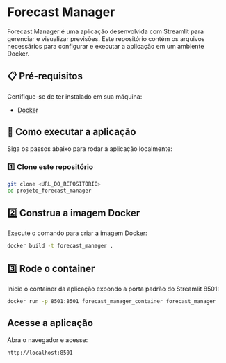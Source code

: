 # Forecast Manager

Forecast Manager é uma aplicação desenvolvida com Streamlit para gerenciar e visualizar previsões. Este repositório contém os arquivos necessários para configurar e executar a aplicação em um ambiente Docker.

## 📋 Pré-requisitos

Certifique-se de ter instalado em sua máquina:
- [Docker](https://www.docker.com/get-started)

## 🚀 Como executar a aplicação

Siga os passos abaixo para rodar a aplicação localmente:

### 1️⃣ Clone este repositório
```bash
git clone <URL_DO_REPOSITORIO>
cd projeto_forecast_manager
```

## 2️⃣ Construa a imagem Docker
Execute o comando para criar a imagem Docker:
```bash
docker build -t forecast_manager .
```
## 3️⃣ Rode o container
Inicie o container da aplicação expondo a porta padrão do Streamlit 8501:
```bash
docker run -p 8501:8501 forecast_manager_container forecast_manager
```

## Acesse a aplicação
Abra o navegador e acesse:
```bash
http://localhost:8501
```


